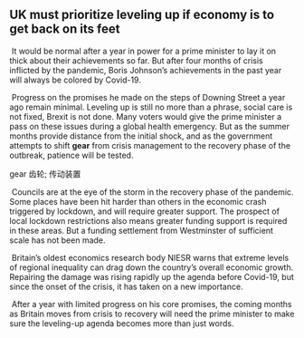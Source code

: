## UK must prioritize leveling up if economy is to get back on its feet

​		It would be normal after a year in power for a prime minister to lay it on thick about their achievements so far. But after four months of crisis inflicted by the pandemic, Boris Johnson’s achievements in the past year will always be colored by Covid-19.

​		Progress on the promises he made on the steps of Downing Street a year ago remain minimal. Leveling up is still no more than a phrase, social care is not fixed, Brexit is not done. Many voters would give the prime minister a pass on these issues during a global health emergency. But as the summer months provide distance from the initial shock, and as the government attempts to shift **gear** from crisis management to the recovery phase of the outbreak, patience will be tested.

gear  齿轮; 传动装置

​		Councils are at the eye of the storm in the recovery phase of the pandemic. Some places have been hit harder than others in the economic crash triggered by lockdown, and will require greater support. The prospect of local lockdown restrictions also means greater funding support is required in these areas. But a funding settlement from Westminster of sufficient scale has not been made.

​		Britain’s oldest economics research body NIESR warns that extreme levels of regional inequality can drag down the country’s overall economic growth. Repairing the damage was rising rapidly up the agenda before Covid-19, but since the onset of the crisis, it has taken on a new importance.

​		After a year with limited progress on his core promises, the coming months as Britain moves from crisis to recovery will need the prime minister to make sure the leveling-up agenda becomes more than just words.
